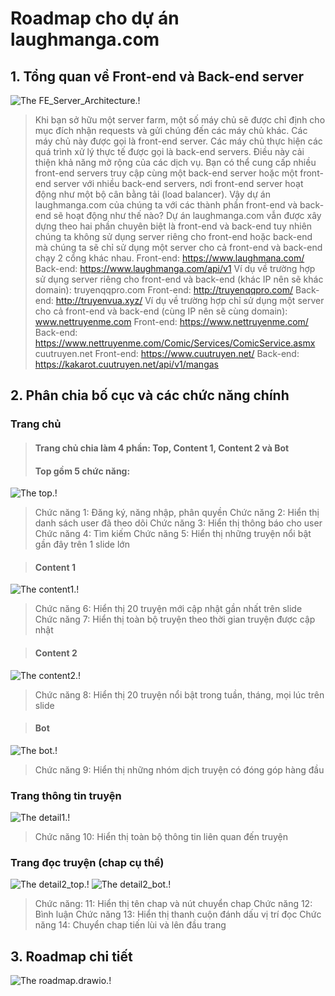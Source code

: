 # **Roadmap cho dự án laughmanga.com**
## **1. Tổng quan về Front-end và Back-end server**
![The FE_Server_Architecture.!](/img/FE_Server_Architecture.jpg "FE_Server_Architecture - 1 map")
> Khi bạn sở hữu một server farm, một số máy chủ sẽ được chỉ định cho mục đích nhận requests và gửi chúng đến các máy chủ khác. Các máy chủ này được gọi là front-end server.
Các máy chủ thực hiện các quá trình xử lý thực tế được gọi là back-end servers.
Điều này cải thiện khả năng mở rộng của các dịch vụ. Bạn có thể cung cấp nhiều front-end servers truy cập cùng một back-end server hoặc một front-end server với nhiều back-end servers, nơi front-end server hoạt động như một bộ cân bằng tải (load balancer).
> Vậy dự án laughmanga.com của chúng ta với các thành phần front-end và back-end sẽ hoạt động như thế nào? Dự án laughmanga.com vẫn được xây dựng theo hai phần chuyên biệt là front-end và back-end tuy nhiên chúng ta không sử dụng server riêng cho front-end hoặc back-end mà chúng ta sẽ chỉ sử dụng một server cho cả front-end và back-end chạy 2 cổng khác nhau.
> Front-end: https://www.laughmana.com/
> Back-end: https://www.laughmanga.com/api/v1
> Ví dụ về trường hợp sử dụng server riêng cho front-end và back-end (khác IP nên sẽ khác domain):
truyenqqpro.com
> Front-end: http://truyenqqpro.com/
> Back-end: http://truyenvua.xyz/
> Ví dụ về trường hợp chỉ sử dụng một server cho cả front-end và back-end (cùng IP nên sẽ cùng domain):
www.nettruyenme.com
> Front-end: https://www.nettruyenme.com/
> Back-end: https://www.nettruyenme.com/Comic/Services/ComicService.asmx
cuutruyen.net
> Front-end: https://www.cuutruyen.net/
> Back-end: https://kakarot.cuutruyen.net/api/v1/mangas
## **2. Phân chia bố cục và các chức năng chính**
### Trang chủ
> #### Trang chủ chia làm 4 phần: Top, Content 1, Content 2 và Bot
> #### Top gồm 5 chức năng: 
![The top.!](/img/top_edited.png "Top - 5 functions")
> Chức năng 1: Đăng ký, năng nhập, phân quyền
> Chức năng 2: Hiển thị danh sách user đã theo dõi
> Chức năng 3: Hiển thị thông báo cho user
> Chức năng 4: Tìm kiếm
> Chức năng 5: Hiển thị những truyện nổi bật gần đây trên 1 slide lớn

> #### Content 1
![The content1.!](/img/content1_edited.png "Content1 - 2 functions")
> Chức năng 6: Hiển thị 20 truyện mới cập nhật gần nhất trên slide
> Chức năng 7: Hiển thị toàn bộ truyện theo thời gian truyện được cập nhật

> #### Content 2
![The content2.!](/img/content1_edited.png "Content2 - 1 function")
> Chức năng 8: Hiển thị 20 truyện nổi bật trong tuần, tháng, mọi lúc trên slide

> #### Bot
![The bot.!](/img/bot_edited.png "bot - 1 function")
> Chức năng 9: Hiển thị những nhóm dịch truyện có đóng góp hàng đầu

### Trang thông tin truyện 
![The detail1.!](/img/detail1_edited.png "detail1 - 1 function")
> Chức năng 10: Hiển thị toàn bộ thông tin liên quan đến truyện

### Trang đọc truyện (chap cụ thể)
![The detail2_top.!](/img/detail2_top_edited.png "detail2_top - 4 function")
![The detail2_bot.!](/img/detail2_bot_edited.png "detail2_bot - 1 function")
> Chức năng: 11: Hiển thị tên chap và nút chuyển chap
> Chức năng 12: Bình luận
> Chức năng 13: Hiển thị thanh cuộn đánh dấu vị trí đọc
> Chức năng 14: Chuyển chap tiến lùi và lên đầu trang

## **3. Roadmap chi tiết**
![The roadmap.drawio.!](/img/roadmap.drawio.png "roadmap.drawio - 1 map")